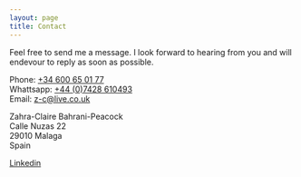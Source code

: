 ```yaml
---
layout: page
title: Contact
---
```

  
Feel free to send me a message. I look forward to hearing from you and will endevour to reply as soon as possible.

Phone: <a href="tel:34600650177"  target="_blank">+34 600 65 01 77</a>  
Whattsapp: <a href="https://api.whatsapp.com/send?phone=447428610493&text=Hi%20Zahra" target="_blank">+44 (0)7428 610493</a>  
Email: <a href="mailto:z-c@live.co.uk" target="_blank">z-c@live.co.uk</a>

Zahra-Claire Bahrani-Peacock  
Calle Nuzas 22  
29010 Malaga  
Spain

 <a href="https://www.linkedin.com/in/zahra-claire-bahrani-peacock/">Linkedin</a>